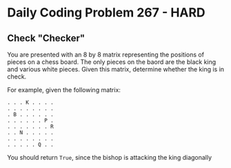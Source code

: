 # Daily Coding Problem 267 - HARD
## Check "Checker"

You are presented with an 8 by 8 matrix representing the positions of pieces on a chess board. 
The only pieces on the baord are the black king and various white pieces.
Given this matrix, determine whether the king is in check.

For example, given the following matrix:
```
. . . K . . . .
. . . . . . . .
. B . . . . . .
. . . . . . P .
. . . . . . . R
. . N . . . . .
. . . . . . . .
. . . . . Q . .
```
You should return ```True```, since the bishop is attacking the king diagonally


